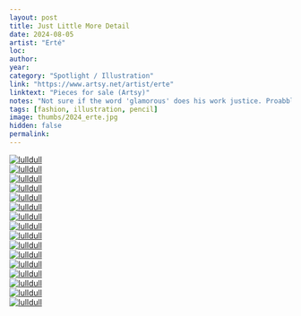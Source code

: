 ```yaml
---
layout: post
title: Just Little More Detail
date: 2024-08-05
artist: "Erté"
loc: 
author: 
year: 
category: "Spotlight / Illustration"
link: "https://www.artsy.net/artist/erte"
linktext: "Pieces for sale (Artsy)"
notes: "Not sure if the word 'glamorous' does his work justice. Proabbly best known for the cruella-esque 'Symphony in Black' – Erté's work is incredibly recognizable and detailed – a style that has been mimicked countless times after it was introduced."
tags: [fashion, illustration, pencil]
image: thumbs/2024_erte.jpg
hidden: false
permalink:
---
```



<div class="post_image_rounded">
	<a href="{{ site.baseurl }}/images/posts/2024_erte/005.jpg" target="_blank">
	<img src="{{ site.baseurl }}/images/posts/2024_erte/005.jpg" alt="lulldull"></a>
</div>


<div class="post_image_rounded">
	<a href="{{ site.baseurl }}/images/posts/2024_erte/001.jpg" target="_blank">
	<img src="{{ site.baseurl }}/images/posts/2024_erte/001.jpg" alt="lulldull"></a>
</div>

<div class="post_image_rounded">
	<a href="{{ site.baseurl }}/images/posts/2024_erte/002.jpg" target="_blank">
	<img src="{{ site.baseurl }}/images/posts/2024_erte/002.jpg" alt="lulldull"></a>
</div>

<div class="post_image_rounded">
	<a href="{{ site.baseurl }}/images/posts/2024_erte/003.jpg" target="_blank">
	<img src="{{ site.baseurl }}/images/posts/2024_erte/003.jpg" alt="lulldull"></a>
</div>

<div class="post_image_rounded">
	<a href="{{ site.baseurl }}/images/posts/2024_erte/004.jpg" target="_blank">
	<img src="{{ site.baseurl }}/images/posts/2024_erte/004.jpg" alt="lulldull"></a>
</div>

<div class="post_image">
	<a href="{{ site.baseurl }}/images/posts/2024_erte/006.jpg" target="_blank">
	<img src="{{ site.baseurl }}/images/posts/2024_erte/006.jpg" alt="lulldull"></a>
</div>

<div class="post_image">
	<a href="{{ site.baseurl }}/images/posts/2024_erte/007.jpg" target="_blank">
	<img src="{{ site.baseurl }}/images/posts/2024_erte/007.jpg" alt="lulldull"></a>
</div>


<div class="post_image">
	<a href="{{ site.baseurl }}/images/posts/2024_erte/008.jpg" target="_blank">
	<img src="{{ site.baseurl }}/images/posts/2024_erte/008.jpg" alt="lulldull"></a>
</div>

<div class="post_image">
	<a href="{{ site.baseurl }}/images/posts/2024_erte/009.jpg" target="_blank">
	<img src="{{ site.baseurl }}/images/posts/2024_erte/009.jpg" alt="lulldull"></a>
</div>

<div class="post_image">
	<a href="{{ site.baseurl }}/images/posts/2024_erte/010.jpg" target="_blank">
	<img src="{{ site.baseurl }}/images/posts/2024_erte/010.jpg" alt="lulldull"></a>
</div>


<div class="post_image">
	<a href="{{ site.baseurl }}/images/posts/2024_erte/011.jpg" target="_blank">
	<img src="{{ site.baseurl }}/images/posts/2024_erte/011.jpg" alt="lulldull"></a>
</div>


<div class="post_image">
	<a href="{{ site.baseurl }}/images/posts/2024_erte/012.jpg" target="_blank">
	<img src="{{ site.baseurl }}/images/posts/2024_erte/012.jpg" alt="lulldull"></a>
</div>


<div class="post_image">
	<a href="{{ site.baseurl }}/images/posts/2024_erte/013.jpg" target="_blank">
	<img src="{{ site.baseurl }}/images/posts/2024_erte/013.jpg" alt="lulldull"></a>
</div>


<div class="post_image">
	<a href="{{ site.baseurl }}/images/posts/2024_erte/014.jpg" target="_blank">
	<img src="{{ site.baseurl }}/images/posts/2024_erte/014.jpg" alt="lulldull"></a>
</div>


<div class="post_image">
	<a href="{{ site.baseurl }}/images/posts/2024_erte/015.jpg" target="_blank">
	<img src="{{ site.baseurl }}/images/posts/2024_erte/015.jpg" alt="lulldull"></a>
</div>

<div class="post_image">
	<a href="{{ site.baseurl }}/images/posts/2024_erte/016.jpg" target="_blank">
	<img src="{{ site.baseurl }}/images/posts/2024_erte/016.jpg" alt="lulldull"></a>
</div>